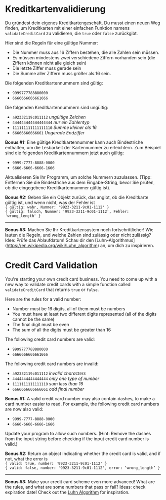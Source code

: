# Kreditkartenvalidierung

Du gründest dein eigenes Kreditkartengeschäft. Du musst einen neuen Weg finden, um Kreditkarten mit einer einfachen Funktion namens `validateCreditCard` zu validieren, die `true` oder `false` zurückgibt.

Hier sind die Regeln für eine gültige Nummer:

- Die Nummer muss aus 16 Ziffern bestehen, die alle Zahlen sein müssen.
- Es müssen mindestens zwei verschiedene Ziffern vorhanden sein (die Ziffern können nicht alle gleich sein)
- Die letzte Ziffer muss gerade sein
- Die Summe aller Ziffern muss größer als 16 sein.

Die folgenden Kreditkartennummern sind gültig:

- `9999777788880000`
- `6666666666661666`

Die folgenden Kreditkartennummern sind ungültig:

- `a92332119c011112` _ungültige Zeichen_
- `444444444444444444` _nur ein Zahlentyp_
- `111111111111111110` _Summe kleiner als 16_
- `66666666666661` _Ungerade Endziffer_


**Bonus #1:** Eine gültige Kreditkartennummer kann auch Bindestriche enthalten, um die Lesbarkeit der Kartennummer zu erleichtern. Zum Beispiel sind die folgenden Kreditkartennummern jetzt auch gültig:

- `9999-7777-8888-0000`
- `6666-6666-6666-1666`

Aktualisieren Sie Ihr Programm, um solche Nummern zuzulassen. (Tipp: Entfernen Sie die Bindestriche aus dem Eingabe-String, bevor Sie prüfen, ob die eingegebene Kreditkartennummer gültig ist).

**Bonus #2:** Geben Sie ein Objekt zurück, das angibt, ob die Kreditkarte gültig ist, und wenn nicht, was der Fehler ist  
`{ gültig: wahr, Nummer: '9923-3211-9c01-1112' }`  
`{ gültig: falsch, Nummer: '9923-3211-9c01-1112', Fehler: 'wrong_length' }`

----------

**Bonus #3:** Machen Sie Ihr Kreditkartensystem noch fortschrittlicher! Wie lauten die Regeln, und welche Zahlen sind zulässig oder nicht zulässig? Idee: Prüfe das Ablaufdatum! Schau dir den [Luhn-Algorithmus] (https://en.wikipedia.org/wiki/Luhn_algorithm) an, um dich zu inspirieren.




# Credit Card Validation

You're starting your own credit card business. You need to come up with a new way to validate credit cards with a simple function called  `validateCreditCard`  that returns  `true`  or  `false`.

Here are the rules for a valid number:

-   Number must be 16 digits, all of them must be numbers
-   You must have at least two different digits represented (all of the digits cannot be the same)
-   The final digit must be even
-   The sum of all the digits must be greater than 16

The following credit card numbers are valid:

-   `9999777788880000`
-   `6666666666661666`

The following credit card numbers are invalid:

-   `a92332119c011112`  _invalid characters_
-   `4444444444444444`  _only one type of number_
-   `1111111111111110`  _sum less than 16_
-   `6666666666666661`  _odd final number_


**Bonus #1:**  A valid credit card number may also contain dashes, to make a card number easier to read. For example, the following credit card numbers are now also valid:

-   `9999-7777-8888-0000`
-   `6666-6666-6666-1666`

Update your program to allow such numbers. (Hint: Remove the dashes from the input string before checking if the input credit card number is valid.)

**Bonus #2:**  Return an object indicating whether the credit card is valid, and if not, what the error is  
`{ valid: true, number: '9923-3211-9c01-1112' }`  
`{ valid: false, number: '9923-3211-9c01-1112', error: ‘wrong_length’ }`

----------

**Bonus #3:**  Make your credit card scheme even more advanced! What are the rules, and what are some numbers that pass or fail? Ideas: check expiration date! Check out the  [Luhn Algorithm](https://en.wikipedia.org/wiki/Luhn_algorithm)  for inspiration.
